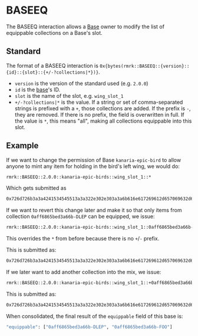 # BASEEQ

The BASEEQ interaction allows a [Base](../entities/base.md) owner to modify the list of equippable
collections on a Base's slot.

## Standard

The format of a BASEEQ interaction is
`0x{bytes(rmrk::BASEEQ::{version}::{id}::{slot}::{+/-?collections|*})}`.

- `version` is the version of the standard used (e.g. `2.0.0`)
- `id` is the [base](../entities/base.md)'s ID.
- `slot` is the name of the slot, e.g. `wing_slot_1`
- `+/-?collections|*` is the value. If a string or set of comma-separated strings is prefixed with a
  `+`, those collections are added. If the prefix is `-`, they are removed. If there is no prefix,
  the field is overwritten in full. If the value is `*`, this means "all", making all collections
  equippable into this slot.

## Example

If we want to change the permission of Base `kanaria-epic-bird` to allow anyone to mint any item for
holding in the bird's left wing, we would do:

```bash
rmrk::BASEEQ::2.0.0::kanaria-epic-birds::wing_slot_1::*
```

Which gets submitted as

```bash
0x726d726b3a3a4241534545513a3a322e302e303a3a6b616e617269612d657069632d62697264733a3a77696e675f736c6f745f313a3a2a0a
```

If we want to revert this change later and make it so that only items from collection
`0aff6865bed3a66b-DLEP` can be equipped, we issue:

```bash
rmrk::BASEEQ::2.0.0::kanaria-epic-birds::wing_slot_1::0aff6865bed3a66b-DLEP
```

This overrides the `*` from before because there is no `+`/`-` prefix.

This is submitted as:

```bash
0x726d726b3a3a4241534545513a3a322e302e303a3a6b616e617269612d657069632d62697264733a3a77696e675f736c6f745f313a3a306166663638363562656433613636622d444c4550
```

If we later want to add another collection into the mix, we issue:

```bash
rmrk::BASEEQ::2.0.0::kanaria-epic-birds::wing_slot_1::+0aff6865bed3a66b-FOO
```

This is submitted as:

```bash
0x726d726b3a3a4241534545513a3a322e302e303a3a6b616e617269612d657069632d62697264733a3a77696e675f736c6f745f313a3a306166663638363562656433613636622d444c4550
```

When consolidated, the final result of the `equippable` field of this base is:

```bash
"equippable": ["0aff6865bed3a66b-DLEP", "0aff6865bed3a66b-FOO"]
```
